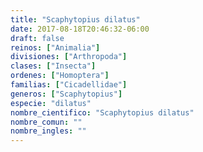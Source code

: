 ```yaml
---
title: "Scaphytopius dilatus"
date: 2017-08-18T20:46:32-06:00
draft: false
reinos: ["Animalia"]
divisiones: ["Arthropoda"]
clases: ["Insecta"]
ordenes: ["Homoptera"]
familias: ["Cicadellidae"]
generos: ["Scaphytopius"]
especie: "dilatus"
nombre_cientifico: "Scaphytopius dilatus"
nombre_comun: ""
nombre_ingles: ""
---
```

